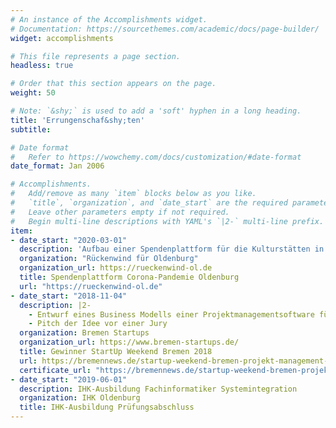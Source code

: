 ```yaml
---
# An instance of the Accomplishments widget.
# Documentation: https://sourcethemes.com/academic/docs/page-builder/
widget: accomplishments

# This file represents a page section.
headless: true

# Order that this section appears on the page.
weight: 50

# Note: `&shy;` is used to add a 'soft' hyphen in a long heading.
title: 'Errungenschaf&shy;ten'
subtitle:

# Date format
#   Refer to https://wowchemy.com/docs/customization/#date-format
date_format: Jan 2006

# Accomplishments.
#   Add/remove as many `item` blocks below as you like.
#   `title`, `organization`, and `date_start` are the required parameters.
#   Leave other parameters empty if not required.
#   Begin multi-line descriptions with YAML's `|2-` multi-line prefix.
item:
- date_start: "2020-03-01"
  description: 'Aufbau einer Spendenplattform für die Kulturstätten in Oldenburg, die besonders stark von der Corona-Pandemie betroffen waren'
  organization: "Rückenwind für Oldenburg"
  organization_url: https://rueckenwind-ol.de
  title: Spendenplattform Corona-Pandemie Oldenburg
  url: "https://rueckenwind-ol.de"
- date_start: "2018-11-04"
  description: |2-
    - Entwurf eines Business Modells einer Projektmanagementsoftware für Bauprojekte
    - Pitch der Idee vor einer Jury
  organization: Bremen Startups
  organization_url: https://www.bremen-startups.de/
  title: Gewinner StartUp Weekend Bremen 2018
  url: https://bremennews.de/startup-weekend-bremen-projekt-management-software-ueberzeugt-jury-video/
  certificate_url: "https://bremennews.de/startup-weekend-bremen-projekt-management-software-ueberzeugt-jury-video/"
- date_start: "2019-06-01"
  description: IHK-Ausbildung Fachinformatiker Systemintegration
  organization: IHK Oldenburg
  title: IHK-Ausbildung Prüfungsabschluss
---
```

